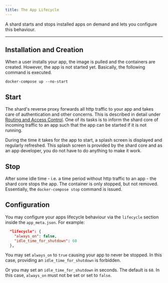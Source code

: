 ```yaml
---
title: The App Lifecycle
---
```


A shard starts and stops installed apps on demand and lets you configure this behaviour.

---

## Installation and Creation

When a user installs your app, the image is pulled and the containers are created.
However, the app is not started yet.
Basically, the following command is executed.

```shell
docker-compose up --no-start
```

## Start

The shard's reverse proxy forwards all http traffic to your app and takes care of authentication and other concerns.
This is described in detail under [Routing and Access Control](routing_and_ac.md).
One of its tasks is to inform the shard core of incoming traffic to an app
such that the app can be started if it is not running.

During the time it takes for the app to start, a splash screen is displayed and regularly refreshed.
This splash screen is provided by the shard core and as an app developer,
you do not have to do anything to make it work.

## Stop

After some idle time - i.e. a time period without http traffic to an app - the shard core stops the app.
The container is only stopped, but not removed. Essentially, the `docker-compose stop` command is issued.

## Configuration

You may configure your apps lifecycle behaviour via the `lifecycle` section inside the `app_meta.json`.
For example:

```json
  "lifecycle": {
    "always_on": false,
    "idle_time_for_shutdown": 60
  },
```

You may set `always_on` to `true` causing your app to never be stopped.
In this case, providing an `idle_time_for_shutdown` is forbidden.

Or you may set an `idle_time_for_shutdown` in seconds.
The default is `60`.
In this case, `always_on` must not be set or set to `false`.
